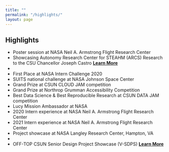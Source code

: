 ```yaml
---
title: ""
permalink: "/highlights/"
layout: page
---
```


## Highlights
- Poster session at NASA Neil A. Armstrong Flight Research Center
- Showcasing Autonomy Research Center for STEAHM (ARCS) Research to the CSU Chancellor Joseph Castro <strong>[Learn More](https://csunshinetoday.csun.edu/university-news/csu-chancellor-visits-csun-campus-participates-in-community-open-forum/)</strong>
- 
- First Place at NASA Intern Challenge 2020
- SUITS national challenge at NASA Johnson Space Center
- Grand Prize at CSUN CLOUD JAM competition
- Grand Prize at Northrop Grumman Accessibility Competition
- Best Data Science & Best Reproducible Research at CSUN DATA JAM competition
- Lucy Mission Ambassador at NASA
- 2020 Intern experience at NASA Neil A. Armstrong Flight Research Center
- 2021 Intern experience at NASA Neil A. Armstrong Flight Research Center
- Project showcase at NASA Langley Research Center, Hampton, VA
- 
- OFF-TOP CSUN Senior Design Project Showcase (V-SDPS) <strong>[Learn More](https://www.csun.edu/sites/default/files/V-SDPS%202020%20Abstracts%20with%20Video%20Links%20to%20Presentations%20FINAL.pdf)</strong>
